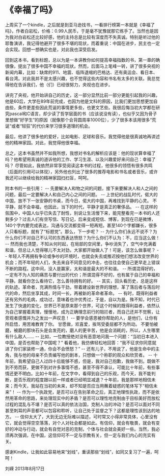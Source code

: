 # 《幸福了吗》

上周买了一个kindle，之后就是到亚马逊找书，一看排行榜第一本就是《幸福了吗》，作者白岩松，价格：0.99人民币，于是毫不犹豫就那它练手了。当然也是因为我对白岩松还比较好感，他的主持总是比较有深度而不失真诚。特别是听过他的耶鲁演讲，我记得他避开了很多不堪的现状，而着重说：中国在进步，民主也一定会实现。回想一想确实也是，对此我也深受启发。

回到这本书，看到标题，总以为是一本讲教你如何提高幸福指数的书，第一章的确很像，提出了很多中国不幸福的现状。然而，后面马上笔峰一转，讲了很多央视的新闻内幕，比如：缺席的911、地震、临阵退缩的巴格达、还有奥运会、看日本、看台湾。对此我并不是太感兴趣，也不觉得这些内容和书名有太多的关联。我总觉得他在告诉我们，他（们）已经很努力，央视也在进步。

讲完了央视，他开始讲自己的历史，这一部分显然比前一部分更能引起我的兴趣，他是60后，大学在89年前完成，也因为他是文科的原因，比我们更加思想更加自由些，条件更差些因此荒诞的事情更多些，也更文艺些。我很后悔当初大学都在研究pascal和C语言，却少读了哲学层面的书（应该说没有读），也似乎又因为骨子里想做“好学生”的原因（就像那个会背圆周率1000位），少了很多本该用很多“荒诞“或者“轻狂”的代价来学习很多道理的机会。

最后，他讲了很多他的爱好，比如电影、足球和音乐。我觉得他是很真诚地再讲述他的精神家园。对此，我觉得他很幸福。

总之，这本书虽然并不如我所想，我想对书名的解析应该是：他的现状算幸福了吗？他希望用真诚的道诉他的工作、学习生涯、以及兴趣爱好来问自己：幸福了吗？ 尽管如此，我依然非常享受阅读这本书的过程，他很多的领悟有很多共鸣（后面的引用可以体现），另外他也列出了很多的推荐电影和书名或者音乐，或许我还可以继续给我的精神家园扫扫盲，呵呵。

附本书的一些引用：
-- 先要解决人和物之间的问题，接下来要解决人和人之间的问题，最后一定要解决人和自己内心之间的问题。
-- 上世纪的战乱时代，偌大的中国，放不下一张安静的书桌，而今日，偌大的中国，再难找到平静的心灵。 不平静，就不会幸福，也因此，当下的时代，平静才是真正的奢侈品。
-- 在这样的氛围中，中国人似乎已失去了耐性，别说让生活慢下来，能完整看完一本书的人还剩多少？过去人们有空写信、写日记，后来变成短信、博客，到现在已是微博，140个字内要完成表达，沟通与交流都变得一短再短。甚至140个字都嫌长，很多人只看标题，就有了“标题党”。那么，下一步呢？
-- 为什么你们永远不说不？为什么你们不对自己不认可的东西表达愤怒？为什么你们不认为：不，应当这么做！
-- 然而我也清楚，不知从何时起，在局部的空间里，争吵消失了，空气中充满着和谐，但总让人觉得哪儿不太对劲，大家都开始做人了！可是，该怎么做事呢？
-- 年轻人不再拥有争论或争吵的环境时，也就会失去或推迟按他们想法改变世界的机会；而不年轻的人们，失去来自不同意见的冲击，也往往会使自己更早走上错误不断的路程。这中间，没人是赢家，太和谐是最大的不和谐。
-- 所谓混得好的，一定有不为人知的痛苦与要付出的代价；所谓混得不好的，也有属于自己的幸福和平静。就看你怎么看待它，怎么善待拥有的好。
-- 其实，回头看历史，总是这样的轨迹。革命者，充满热情与干劲，带着建设新世界的理想，革了落后者与落后时代的命，然后坐享其成，时间一长，再被新的革命者革命。
-- 有时，既得利益者还有另外的毛病，成功过，意味着也许优秀过，于是，自以为是。殊不知，时代已发生了快速的变化，世界已不是原来那个世界，可这个时候的既得利益者，依然认为自己掌握着真理，慢慢地，成为正确理念前行的阻拦者，而自己还并不觉察，让旁观者感慨并为之发出一声叹息！
-- 要学会感恩被你帮助的人，是他们，让你有所启悟，用苦难教育了你。 甘愿做，欢喜爱，挨骂受委屈都不为所动。 不要怕被磨，被磨的那块石头是会发亮的，磨人的更辛苦，他是会消耗的，所以，人生哪里有什么敌人……
-- 比如，一位教授绝对没有恶意地问我一个问题：“当初日本进入中国，是否也帮助了中国呢？” 看着他，我仿佛轻松地回答：“我不征求你同意就进了你们家装修一通，你会不会愤怒？”
-- 还有儿子，不用说了，他是生命中的主角，我与他的母亲不负责编写他的剧本，只想做一个称职的观众和欣赏者。
--  十年前，我希望自己人过四十后能够不惑，但是，我对自己抱歉，我做不到。既做不到不劳而获，更做不到对许多事情不惑，甚至不得不承认，可能比十年前，有些事情还更不明白。比如十年前，在文字中，看得到自己的乐观，而今天，我不能判断，是否乐观的程度跟以前一样或者已经明显减退？十年前，我是那样地相信未来；而今天，我站在当初的未来，却不知是否应当用蘸着疑惑的笔体写下“相信未来”！
-- 作为一个执政党，是否可以在告别革命之后，真正地理性执政，而不是依然用革命的思路，来处理现实中的矛盾？是否可以理性地克制由于目标美好而放松过程的混乱与不堪？是否可以真的依法治国，克制人治的冲动？是否可以面对不同甚至刺耳的声音都可以包容和聆听，让自己处于监督之下？这都是理性该到达的地方。
-- 信仰太大了，大到无边无际难以描述，可时常又小得非常具体，心里没有它，就会觉得空空落落，对个人对社会都是如此。有信仰，就会有敬畏，就会有变好的冲动与行动，就会有自觉对恶的克制，个体与社会就会美好一些。当然，我必须再次强调，在中国，这信仰可不一定与宗教有关，但一定与我们内心的充实有关。

感谢Kindle，让我如此容易地来“划线”，重读那些“划线”，如同又复习了一遍，呵呵！


刘嵘
2013年8月17日
